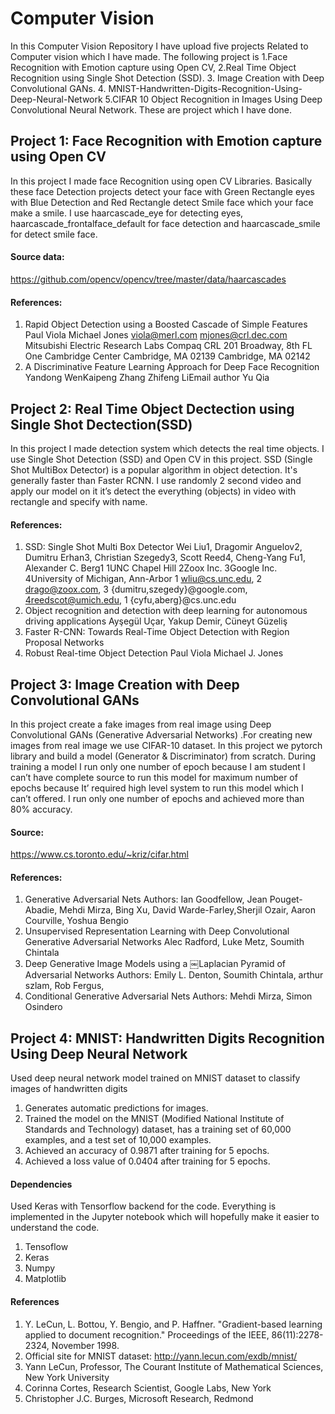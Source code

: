 # Computer Vision
In this Computer Vision Repository I have upload five projects Related to Computer vision which I have made. The following project is 1.Face Recognition with Emotion capture using Open CV, 2.Real Time Object Recognition using Single Shot Detection (SSD). 3. Image Creation with Deep Convolutional GANs. 4. MNIST-Handwritten-Digits-Recognition-Using-Deep-Neural-Network 5.CIFAR 10 Object Recognition in Images Using Deep Convolutional Neural Network. These are project which I have done.

## Project 1: Face Recognition with Emotion capture using Open CV
In this project I made face Recognition using open CV Libraries. Basically these face Detection projects detect your face with Green Rectangle eyes with Blue Detection and Red Rectangle detect Smile face which your face make a smile. I use haarcascade_eye for detecting eyes, haarcascade_frontalface_default for face detection and haarcascade_smile for detect smile face.
#### Source data:
https://github.com/opencv/opencv/tree/master/data/haarcascades
#### References:
1.	Rapid Object Detection using a Boosted Cascade of Simple Features Paul Viola Michael Jones viola@merl.com mjones@crl.dec.com Mitsubishi Electric Research Labs Compaq CRL 201 Broadway, 8th FL One Cambridge Center Cambridge, MA 02139 Cambridge, MA 02142
2.	A Discriminative Feature Learning Approach for Deep Face Recognition Yandong WenKaipeng Zhang Zhifeng LiEmail author Yu Qia

## Project 2: Real Time Object Dectection using Single Shot Dectection(SSD)
In this project I made detection system which detects the real time objects. I use Single Shot Detection (SSD) and Open CV in this project. SSD (Single Shot MultiBox Detector) is a popular algorithm in object detection. It's generally faster than Faster RCNN. I use randomly 2 second video and apply our model on it it’s detect the everything (objects) in video with rectangle and specify with name.
#### References:
1.	SSD: Single Shot Multi Box Detector Wei Liu1, Dragomir Anguelov2, Dumitru Erhan3, Christian Szegedy3, Scott Reed4, Cheng-Yang Fu1, Alexander C. Berg1 1UNC Chapel Hill 2Zoox Inc. 3Google Inc. 4University of Michigan, Ann-Arbor 1 wliu@cs.unc.edu, 2 drago@zoox.com, 3 {dumitru,szegedy}@google.com, 4reedscot@umich.edu, 1 {cyfu,aberg}@cs.unc.edu
2.	Object recognition and detection with deep learning for autonomous driving applications Ayşegül Uçar, Yakup Demir, Cüneyt Güzeliş
3.	Faster R-CNN: Towards Real-Time Object Detection with Region Proposal Networks
4.	Robust Real-time Object Detection Paul Viola Michael J. Jones

## Project 3: Image Creation with Deep Convolutional GANs
In this project create a fake images from real image using Deep Convolutional GANs (Generative Adversarial Networks) .For creating new images from real image we use CIFAR-10 dataset. In this project we pytorch library and build a model (Generator & Discriminator) from scratch. During training a model I run only one number of epoch because I am student I can’t have complete source to run this model for maximum  number of epochs because It’ required high level system to run this model which I can’t offered. I run only one number of epochs and achieved more than 80% accuracy.
#### Source:
https://www.cs.toronto.edu/~kriz/cifar.html
#### References:
1.	Generative Adversarial Nets Authors: Ian Goodfellow, Jean Pouget-Abadie, Mehdi Mirza, Bing Xu, David Warde-Farley,Sherjil Ozair, Aaron Courville, Yoshua Bengio
2.	Unsupervised Representation Learning with Deep Convolutional Generative Adversarial Networks Alec Radford, Luke Metz, Soumith Chintala
3.	Deep Generative Image Models using a ￼Laplacian Pyramid of Adversarial Networks Authors: Emily L. Denton, Soumith Chintala, arthur szlam, Rob Fergus,
4.	Conditional Generative Adversarial Nets Authors: Mehdi Mirza, Simon Osindero

## Project 4: MNIST: Handwritten Digits Recognition Using Deep Neural Network
Used deep neural network model trained on MNIST dataset to classify images of handwritten digits
1.	Generates automatic predictions for images.
2.	Trained the model on the MNIST (Modified National Institute of Standards and Technology) dataset, has a training set of 60,000 examples, and a test set of 10,000 examples.
3.	Achieved an accuracy of 0.9871 after training for 5 epochs.
4.	Achieved a loss value of 0.0404 after training for 5 epochs.
#### Dependencies
Used Keras with Tensorflow backend for the code. Everything is implemented in the Jupyter notebook which will hopefully make it easier to understand the code.
1.	Tensoflow
2.	Keras
3.	Numpy
4.	Matplotlib
#### References
1.	Y. LeCun, L. Bottou, Y. Bengio, and P. Haffner. "Gradient-based learning applied to document recognition." Proceedings of the IEEE, 86(11):2278-2324, November 1998.
2.	Official site for MNIST dataset: http://yann.lecun.com/exdb/mnist/
3.	Yann LeCun, Professor, The Courant Institute of Mathematical Sciences, New York University
4.	Corinna Cortes, Research Scientist, Google Labs, New York
5.	Christopher J.C. Burges, Microsoft Research, Redmond







